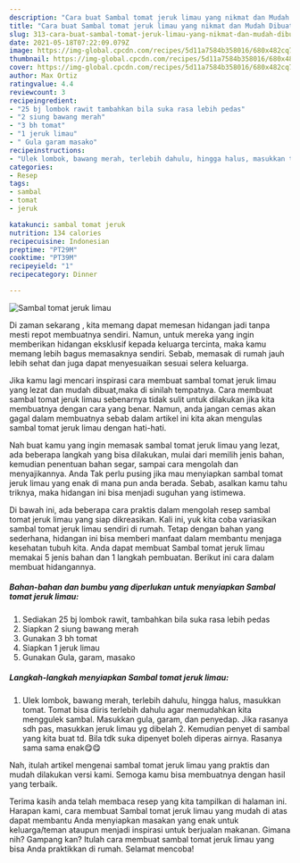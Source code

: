 ```yaml
---
description: "Cara buat Sambal tomat jeruk limau yang nikmat dan Mudah Dibuat"
title: "Cara buat Sambal tomat jeruk limau yang nikmat dan Mudah Dibuat"
slug: 313-cara-buat-sambal-tomat-jeruk-limau-yang-nikmat-dan-mudah-dibuat
date: 2021-05-18T07:22:09.079Z
image: https://img-global.cpcdn.com/recipes/5d11a7584b358016/680x482cq70/sambal-tomat-jeruk-limau-foto-resep-utama.jpg
thumbnail: https://img-global.cpcdn.com/recipes/5d11a7584b358016/680x482cq70/sambal-tomat-jeruk-limau-foto-resep-utama.jpg
cover: https://img-global.cpcdn.com/recipes/5d11a7584b358016/680x482cq70/sambal-tomat-jeruk-limau-foto-resep-utama.jpg
author: Max Ortiz
ratingvalue: 4.4
reviewcount: 3
recipeingredient:
- "25 bj lombok rawit tambahkan bila suka rasa lebih pedas"
- "2 siung bawang merah"
- "3 bh tomat"
- "1 jeruk limau"
- " Gula garam masako"
recipeinstructions:
- "Ulek lombok, bawang merah, terlebih dahulu, hingga halus, masukkan tomat. Tomat bisa diiris terlebih dahulu agar memudahkan kita menggulek sambal. Masukkan gula, garam, dan penyedap. Jika rasanya sdh pas, masukkan jeruk limau yg dibelah 2. Kemudian penyet di sambal yang kita buat td. Bila tdk suka dipenyet boleh diperas airnya. Rasanya sama sama enak😋😋"
categories:
- Resep
tags:
- sambal
- tomat
- jeruk

katakunci: sambal tomat jeruk 
nutrition: 134 calories
recipecuisine: Indonesian
preptime: "PT29M"
cooktime: "PT39M"
recipeyield: "1"
recipecategory: Dinner

---
```



![Sambal tomat jeruk limau](https://img-global.cpcdn.com/recipes/5d11a7584b358016/680x482cq70/sambal-tomat-jeruk-limau-foto-resep-utama.jpg)

Di zaman  sekarang , kita memang dapat memesan hidangan jadi tanpa mesti repot membuatnya sendiri. Namun, untuk mereka yang ingin memberikan hidangan eksklusif kepada keluarga tercinta, maka kamu memang lebih bagus memasaknya sendiri. Sebab, memasak di rumah jauh lebih sehat dan juga dapat menyesuaikan sesuai selera keluarga.

Jika kamu lagi mencari inspirasi cara membuat sambal tomat jeruk limau yang lezat dan mudah dibuat,maka di sinilah tempatnya. Cara membuat sambal tomat jeruk limau  sebenarnya tidak sulit untuk dilakukan jika kita membuatnya dengan cara yang benar. Namun, anda jangan cemas akan gagal dalam membuatnya 
sebab dalam artikel ini kita akan mengulas sambal tomat jeruk limau dengan hati-hati.  



Nah buat kamu yang ingin memasak sambal tomat jeruk limau yang lezat, ada beberapa langkah yang bisa dilakukan, mulai dari memilih jenis bahan, kemudian penentuan bahan segar, sampai cara mengolah dan menyajikannya. Anda Tak perlu pusing jika mau menyiapkan sambal tomat jeruk limau yang enak di mana pun anda berada. Sebab, asalkan kamu  tahu triknya, maka hidangan ini bisa menjadi suguhan yang istimewa.

Di bawah ini, ada beberapa cara praktis  dalam mengolah resep sambal tomat jeruk limau yang siap dikreasikan. Kali ini, yuk kita coba variasikan sambal tomat jeruk limau sendiri di rumah. Tetap dengan bahan yang sederhana, hidangan ini bisa memberi manfaat dalam membantu menjaga kesehatan tubuh kita. Anda dapat membuat Sambal tomat jeruk limau memakai 5 jenis bahan dan 1 langkah pembuatan. Berikut ini cara dalam membuat hidangannya.

<!--inarticleads1-->

##### Bahan-bahan dan bumbu yang diperlukan untuk menyiapkan Sambal tomat jeruk limau:

1. Sediakan 25 bj lombok rawit, tambahkan bila suka rasa lebih pedas
1. Siapkan 2 siung bawang merah
1. Gunakan 3 bh tomat
1. Siapkan 1 jeruk limau
1. Gunakan  Gula, garam, masako




<!--inarticleads2-->

##### Langkah-langkah menyiapkan Sambal tomat jeruk limau:

1. Ulek lombok, bawang merah, terlebih dahulu, hingga halus, masukkan tomat. Tomat bisa diiris terlebih dahulu agar memudahkan kita menggulek sambal. Masukkan gula, garam, dan penyedap. Jika rasanya sdh pas, masukkan jeruk limau yg dibelah 2. Kemudian penyet di sambal yang kita buat td. Bila tdk suka dipenyet boleh diperas airnya. Rasanya sama sama enak😋😋




Nah, itulah artikel mengenai  sambal tomat jeruk limau  yang praktis dan mudah dilakukan versi kami. Semoga kamu bisa membuatnya dengan hasil yang terbaik. 

Terima kasih anda telah membaca resep yang kita tampilkan di halaman ini. Harapan kami, cara membuat  Sambal tomat jeruk limau yang mudah di atas dapat membantu Anda menyiapkan masakan yang enak untuk keluarga/teman ataupun menjadi inspirasi untuk berjualan makanan. Gimana nih? Gampang kan? Itulah cara membuat sambal tomat jeruk limau yang bisa Anda praktikkan di rumah. Selamat mencoba!


